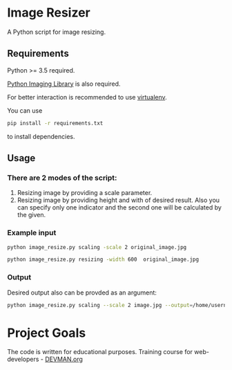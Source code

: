 # Image Resizer
A Python script for image resizing. 

## Requirements
Python >= 3.5 required. 

[Python Imaging Library](https://github.com/python-pillow/Pillow) is also required.

For better interaction is recommended to use [virtualenv](https://github.com/pypa/virtualenv).

You can use  
```bash
pip install -r requirements.txt
```
to install dependencies.

## Usage

### There are 2 modes of the script:
1.  Resizing image by providing a scale parameter.
2.  Resizing image by providing height and with of desired result. 
Also you can specify only one indicator and the second one will be calculated by the given.

### Example input
```bash
python image_resize.py scaling -scale 2 original_image.jpg
```
```bash
python image_resize.py resizing -width 600  original_image.jpg
```

### Output
Desired output also can be provded as an argument:
```bash
python image_resize.py scaling --scale 2 image.jpg --output=/home/username/scaled.jpg
```

# Project Goals
The code is written for educational purposes. Training course for web-developers - [DEVMAN.org](https://devman.org)


